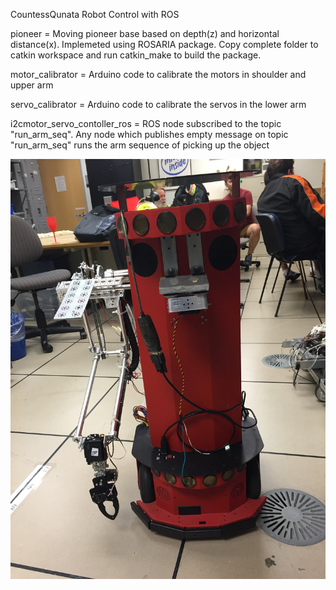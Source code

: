 CountessQunata Robot Control with ROS

pioneer  = Moving pioneer base based on depth(z) and horizontal distance(x). Implemeted using ROSARIA package. Copy complete folder to catkin workspace and  run catkin_make to build the package.

motor_calibrator = Arduino code to calibrate the motors in shoulder and upper arm

servo_calibrator = Arduino code to calibrate the servos in the lower arm

i2cmotor_servo_contoller_ros = ROS node subscribed to the topic "run_arm_seq". Any node which publishes empty message on topic "run_arm_seq" runs the arm sequence of picking up the object




![Alt text](https://github.com/ntej/CountessQuanta-ROS/blob/master/Images/countess_quanta.jpeg "Countess Qunata")

